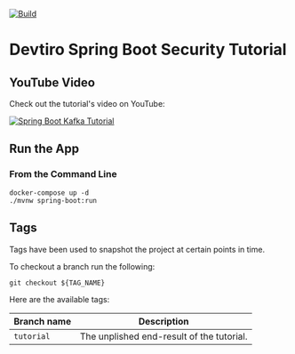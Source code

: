[![Build](https://github.com/devtiro/spring-security-tutorial/actions/workflows/github-actions-build.yml/badge.svg)](https://github.com/devtiro/spring-security-tutorial/actions/workflows/github-actions-build.yml)

# Devtiro Spring Boot Security Tutorial

## YouTube Video
Check out the tutorial's video on YouTube:

[![Spring Boot Kafka Tutorial](https://img.youtube.com/vi/u94zpBiUKUg/0.jpg)](https://www.youtube.com/watch?v=u94zpBiUKUg)

## Run the App
### From the Command Line
```shell
docker-compose up -d
./mvnw spring-boot:run
```
## Tags
Tags have been used to snapshot the project at certain points in time.

To checkout a branch run the following:
```shell
git checkout ${TAG_NAME}
```

Here are the available tags:

| Branch name   | Description                               |
| -----------   | -----------                               |
| `tutorial`    | The unplished end-result of the tutorial. |
